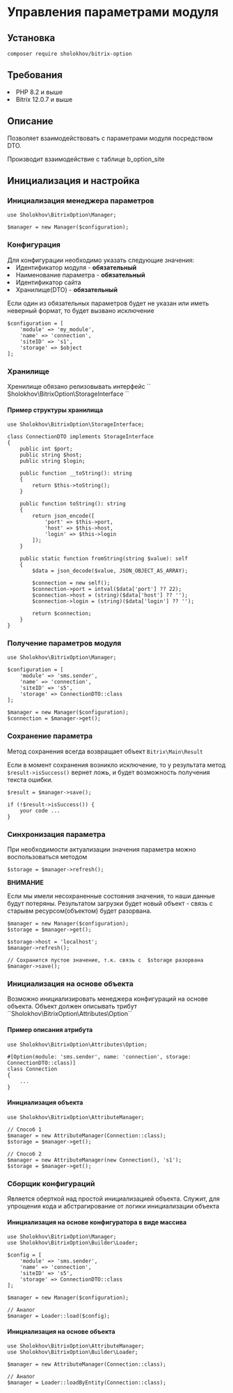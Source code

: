 <h1>Управления параметрами модуля</h1>
<h2>Установка</h2>

``
composer require sholokhov/bitrix-option
``

<h2>Требования</h2>
<li>PHP 8.2 и выше</li>
<li>Bitrix 12.0.7 и выше</li>

<h2>Описание</h2>
Позволяет взаимодействовать с параметрами модуля посредством DTO.

Производит взаимодействие с таблице b_option_site

<h2>Инициализация и настройка</h2>
<h3>Инициализация менеджера параметров</h3>

```injectablephp
use Sholokhov\BitrixOption\Manager;

$manager = new Manager($configuration);
```

<h3>Конфигурация</h3>
Для конфигурации необходимо указать следующие значения:
<li>Идентификатор модуля - <b>обязательный</b></li>
<li>Наименование параметра - <b>обязательный</b></li>
<li>Идентификатор сайта</li>
<li>Хранилище(DTO) - <b>обязательный</b></li>

Если один из обязательных параметров будет не указан или иметь неверный формат, то будет вызвано исключение

```injectablephp
$configuration = [
    'module' => 'my_module',
    'name' => 'connection',
    'siteID' => 's1',
    'storage' => $object
];
```

<h3>Хранилище</h3>
Хренилище обязано релизовывать интерфейс
``
Sholokhov\BitrixOption\StorageInterface
``

<h4>Пример структуры хранилища</h4>

```injectablephp
use Sholokhov\BitrixOption\StorageInterface;

class ConnectionDTO implements StorageInterface
{
    public int $port;
    public string $host;
    public string $login;
    
    public function __toString(): string
    {
        return $this->toString();
    }

    public function toString(): string
    {
        return json_encode([
            'port' => $this->port,
            'host' => $this->host, 
            'login' => $this->login
        ]);
    }

    public static function fromString(string $value): self
    {
        $data = json_decode($value, JSON_OBJECT_AS_ARRAY);

        $connection = new self();
        $connection->port = intval($data['port'] ?? 22);
        $connection->host = (string)($data['host'] ?? '');
        $connection->login = (string)($data['login'] ?? '');
        
        return $connection;
    }
}
```

<h3>Получение параметров модуля</h3>

```injectablephp
use Sholokhov\BitrixOption\Manager;

$configuration = [
    'module' => 'sms.sender',
    'name' => 'connection',
    'siteID' => 's5',
    'storage' => ConnectionDTO::class
];

$manager = new Manager($configuration);
$connection = $manager->get();
```

<h3>Сохранение параметра</h3>

Метод сохранения всегда возвращает объект ``Bitrix\Main\Result``

Если в момент сохранения возникло исключение, то у результата метод ```$result->isSuccess()``` вернет ложь, и будет возможность получения текста ошибки.

```injectablephp
$result = $manager->save();

if (!$result->isSuccess()) {
    your code ...
}
```

<h3>Синхронизация параметра</h3>
При необходимости актуализации значения параметра можно воспользоваться методом

```injectablephp
$storage = $manager->refresh();
```

<b>ВНИМАНИЕ</b>

Если мы имели несохраненные состояния значения, то наши данные будут потеряны. Результатом загрузки будет новый объект - связь с старывм ресурсом(объектом) будет разорвана.

```injectablephp
$manager = new Manager($configuration);
$storage = $manager->get();

$storage->host = 'localhost';
$manager->refresh();

// Сохранится пустое значение, т.к. связь с  $storage разорвана
$manager->save();
```

<h3>Инициализация на основе объекта</h3>
Возможно инициализировать менеджера конфигураций на основе объекта. Объект должен описывать трибут ``Sholokhov\BitrixOption\Attributes\Option``

<h4>Пример описания атрибута</h4>

```injectablephp
use Sholokhov\BitrixOption\Attributes\Option;

#[Option(module: 'sms.sender', name: 'connection', storage: ConnectionDTO::class)]
class Connection
{
    ...
}
```

<h4>Инициализация объекта</h4>

```injectablephp
use Sholokhov\BitrixOption\AttributeManager;

// Способ 1
$manager = new AttributeManager(Connection::class);
$storage = $manager->get();

// Способ 2
$manager = new AttributeManager(new Connection(), 's1');
$storage = $manager->get();
```

<h3>Сборщик конфигураций</h3>
Является оберткой над простой инициализацией объекта. 
Служит, для упрощения кода и абстрагирование от логики инициализации объекта

<h4>Инициализация на основе конфигуратора в виде массива</h4> 

```injectablephp
use Sholokhov\BitrixOption\Manager;
use Sholokhov\BitrixOption\Builder\Loader;

$config = [
    'module' => 'sms.sender',
    'name' => 'connection',
    'siteID' => 's5',
    'storage' => ConnectionDTO::class
];

$manager = new Manager($configuration);

// Аналог
$manager = Loader::load($config);
```

<h4>Инициализация на основе объекта</h4>

```injectablephp
use Sholokhov\BitrixOption\AttributeManager;
use Sholokhov\BitrixOption\Builder\Loader;

$manager = new AttributeManager(Connection::class);

// Аналог
$manager = Loader::loadByEntity(Connection::class);

````